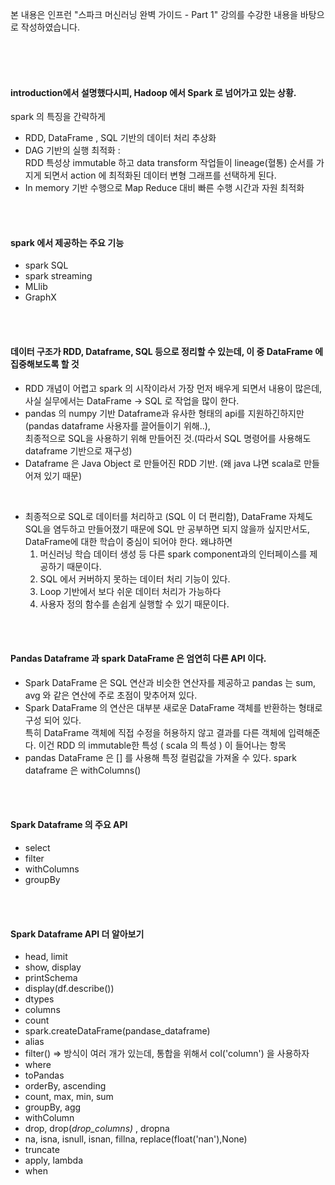 본 내용은 인프런 "스파크 머신러닝 완벽 가이드 - Part 1" 강의를 수강한 내용을 바탕으로 작성하였습니다.

<br/><br/><br/>

#### introduction에서 설명했다시피, Hadoop 에서 Spark 로 넘어가고 있는 상황.    
spark 의 특징을 간략하게
- RDD, DataFrame , SQL 기반의 데이터 처리 추상화
- DAG 기반의 실행 최적화 :     
RDD 특성상 immutable 하고 data transform 작업들이 lineage(혈통) 순서를 가지게 되면서 action 에 최적화된 데이터 변형 그래프를 선택하게 된다.
- In memory 기반 수행으로 Map Reduce 대비 빠른 수행 시간과 자원 최적화


<br/><br/>

#### spark 에서 제공하는 주요 기능
- spark SQL 
- spark streaming 
- MLlib
- GraphX

<br/><br/>


#### 데이터 구조가 RDD, Dataframe, SQL 등으로 정리할 수 있는데, 이 중 DataFrame 에 집중해보도록 할 것
- RDD 개념이 어렵고 spark 의 시작이라서 가장 먼저 배우게 되면서 내용이 많은데,
사실 실무에서는 DataFrame -> SQL 로 작업을 많이 한다.
- pandas 의 numpy 기반 Dataframe과 유사한 형태의 api를 지원하긴하지만(pandas dataframe 사용자를 끌어들이기 위해..),     
최종적으로 SQL을 사용하기 위해 만들어진 것.(따라서 SQL 명령어를 사용해도 dataframe 기반으로 재구성)     
- Dataframe 은 Java Object 로 만들어진 RDD 기반. (왜 java 냐면 scala로 만들어져 있기 때문)

<br/>

- 최종적으로 SQL로 데이터를 처리하고 (SQL 이 더 편리함), DataFrame 자체도 SQL을 염두하고 만들어졌기 때문에 SQL 만 공부하면 되지 않을까 싶지만서도, DataFrame에 대한 학습이 중심이 되어야 한다. 왜냐하면       
    1. 머신러닝 학습 데이터 생성 등 다른 spark component과의 인터페이스를 제공하기 때문이다.
    2. SQL 에서 커버하지 못하는 데이터 처리 기능이 있다.
    3. Loop 기반에서 보다 쉬운 데이터 처리가 가능하다
    4. 사용자 정의 함수를 손쉽게 실행할 수 있기 때문이다.


<br/><br/>

#### Pandas Dataframe 과 spark DataFrame 은 엄연히 다른 API 이다.

- Spark DataFrame 은 SQL 연산과 비슷한 연산자를 제공하고 pandas 는 sum, avg 와 같은 연산에 주로 초점이 맞추어져 있다.
- Spark DataFrame 의 연산은 대부분 새로운 DataFrame 객체를 반환하는 형태로 구성 되어 있다.     
특히 DataFrame 객체에 직접 수정을 허용하지 않고 결과를 다른 객체에 입력해준다. 이건 RDD 의 immutable한 특성 ( scala 의 특성 ) 이 들어나는 항목
- pandas DataFrame 은 [] 를 사용해 특정 컬럼값을 가져올 수 있다. spark dataframe 은 withColumns()

<br/><br/>

#### Spark Dataframe 의 주요 API
- select
- filter
- withColumns
- groupBy


<br/><br/>

#### Spark Dataframe API 더 알아보기
- head, limit
- show, display
- printSchema
- display(df.describe())
- dtypes
- columns
- count
- spark.createDataFrame(pandase_dataframe)
- alias
- filter() => 방식이 여러 개가 있는데, 통합을 위해서 col('column') 을 사용하자
- where
- toPandas
- orderBy, ascending 
- count, max, min, sum
- groupBy, agg
- withColumn
- drop, drop(*drop_columns)* , dropna
- na, isna, isnull, isnan, fillna, replace(float('nan'),None)
- truncate 
- apply, lambda
- when


